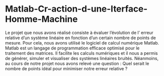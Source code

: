 # Matlab-Cr-action-d-une-Iterface-Homme-Machine
Le projet que nous avons réalisé consiste à évaluer l’évolution de l’ erreur relative d’un système linéaire en fonction d’un certain nombre de points de mesure. Pour cela, nous avons utilisé le logiciel de calcul numérique Matlab. Matlab est un langage  de programmation efficace optimisé pour le traitement des matrices. Il facilite les calculs numériques et il nous a permis de générer, simuler et visualiser des systèmes linéaires bruités.   Néanmoins, au cours de notre projet nous avons relevé une question : Quel serait le nombre de points idéal pour minimiser notre erreur relative ?
